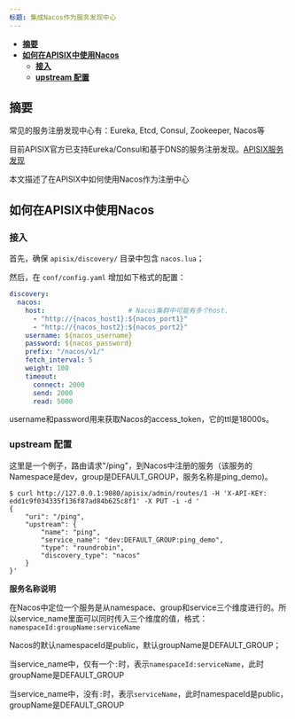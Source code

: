 ```yaml
---
标题: 集成Nacos作为服务发现中心
---
```

<!--
#
# Licensed to the Apache Software Foundation (ASF) under one or more
# contributor license agreements.  See the NOTICE file distributed with
# this work for additional information regarding copyright ownership.
# The ASF licenses this file to You under the Apache License, Version 2.0
# (the "License"); you may not use this file except in compliance with
# the License.  You may obtain a copy of the License at
#
#     http://www.apache.org/licenses/LICENSE-2.0
#
# Unless required by applicable law or agreed to in writing, software
# distributed under the License is distributed on an "AS IS" BASIS,
# WITHOUT WARRANTIES OR CONDITIONS OF ANY KIND, either express or implied.
# See the License for the specific language governing permissions and
# limitations under the License.
#
-->

* [**摘要**](#摘要)
* [**如何在APISIX中使用Nacos**](#如何在APISIX中使用Nacos)
    * [**接入**](#接入)
    * [**upstream 配置**](#upstream-配置)

## 摘要

常见的服务注册发现中心有：Eureka, Etcd, Consul, Zookeeper, Nacos等

目前APISIX官方已支持Eureka/Consul和基于DNS的服务注册发现。[APISIX服务发现](https://github.com/apache/apisix/blob/master/docs/zh/latest/discovery.md)

本文描述了在APISIX中如何使用Nacos作为注册中心

## 如何在APISIX中使用Nacos

### 接入

首先，确保 `apisix/discovery/` 目录中包含 `nacos.lua`；

然后，在 `conf/config.yaml` 增加如下格式的配置：

```yaml
discovery:
  nacos:
    host:                     # Nacos集群中可能有多个host.
      - "http://{nacos_host1}:${nacos_port1}"
      - "http://{nacos_host2}:${nacos_port2}"
    username: ${nacos_username}
    password: ${nacos_password}
    prefix: "/nacos/v1/"
    fetch_interval: 5
    weight: 100
    timeout:
      connect: 2000
      send: 2000
      read: 5000
```

username和password用来获取Nacos的access_token，它的ttl是18000s。

### upstream 配置

这里是一个例子，路由请求"/ping"，到Nacos中注册的服务（该服务的Namespace是dev，group是DEFAULT_GROUP，服务名称是ping_demo)。

```shell
$ curl http://127.0.0.1:9080/apisix/admin/routes/1 -H 'X-API-KEY: edd1c9f034335f136f87ad84b625c8f1' -X PUT -i -d '
{
    "uri": "/ping",
    "upstream": {
        "name": "ping",
        "service_name": "dev:DEFAULT_GROUP:ping_demo",
        "type": "roundrobin",
        "discovery_type": "nacos"
    }
}'
```

**服务名称说明**

在Nacos中定位一个服务是从namespace、group和service三个维度进行的。所以service_name里面可以同时传入三个维度的值，格式：`namespaceId:groupName:serviceName`

Nacos的默认namespaceId是public，默认groupName是DEFAULT_GROUP；

当service_name中，仅有一个`:`时，表示`namespaceId:serviceName`，此时groupName是DEFAULT_GROUP

当service_name中，没有`:`时，表示`serviceName`，此时namespaceId是public，groupName是DEFAULT_GROUP

